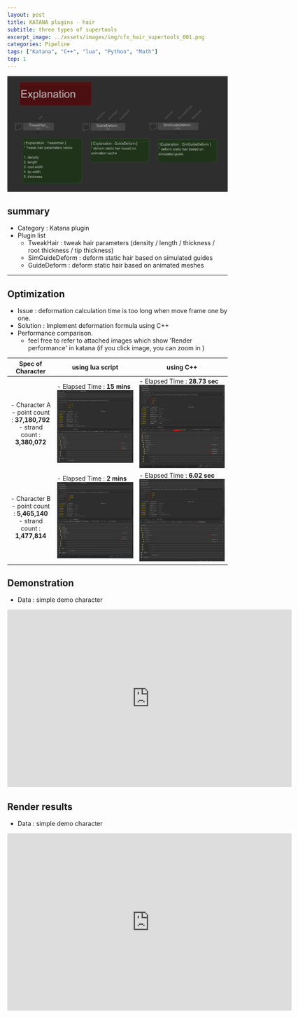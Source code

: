 ```yaml
---
layout: post
title: KATANA plugins - hair
subtitle: three types of supertools
excerpt_image: ../assets/images/img/cfx_hair_supertools_001.png
categories: Pipeline
tags: ["Katana", "C++", "lua", "Python", "Math"]
top: 1
---
```



![banner](/assets/images/img/cfx_hair_supertools_002.png)

## summary
- Category : Katana plugin
- Plugin list
  - TweakHair : tweak hair parameters (density / length / thickness / root thickness / tip thickness)
  - SimGuideDeform : deform static hair based on simulated guides
  - GuideDeform : deform static hair based on animated meshes




---

## Optimization
- Issue : deformation calculation time is too long when move frame one by one.
- Solution : Implement deformation formula using C++
- Performance comparison. 
  - feel free to refer to attached images which show 'Render performance' in katana (if you click image, you can zoom in )

| Spec of Character | using lua script | using C++ |
| ----------------- | ---------------- | --------- |
| <span style="display:block; text-align:center;">- Character A <br> - point count : **37,180,792** <br> - strand count : **3,380,072**</span> | - Elapsed Time : **15 mins** <br> ![CharALua](/assets/images/img/char_A_lua.PNG) | - Elapsed Time : **28.73 sec** <br> ![CharACpp](/assets/images/img/char_A_cpp.PNG) |
| <span style="display:block; text-align:center;">- Character B <br> - point count : **5,465,140** <br> - strand count : **1,477,814**</span> | - Elapsed Time : **2 mins** <br> ![CharALua](/assets/images/img/char_B_lua.PNG) | - Elapsed Time : **6.02 sec** ![CharACpp](/assets/images/img/char_B_cpp.PNG) |



## Demonstration
- Data : simple demo character

<iframe width="650" height="405" src="https://www.youtube.com/embed/KuFu3CsN1XI?si=Re3n1-9RRBcuYu23" title="YouTube video player" frameborder="0" allow="accelerometer; autoplay; clipboard-write; encrypted-media; gyroscope; picture-in-picture; web-share" referrerpolicy="strict-origin-when-cross-origin" allowfullscreen></iframe>


## Render results
- Data : simple demo character

<iframe width="650" height="405" src="https://www.youtube.com/embed/Nz1TM1Bx6HA?si=qsFgU1II_wzTKL-1" title="YouTube video player" frameborder="0" allow="accelerometer; autoplay; clipboard-write; encrypted-media; gyroscope; picture-in-picture; web-share" referrerpolicy="strict-origin-when-cross-origin" allowfullscreen></iframe>
